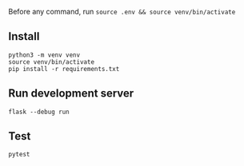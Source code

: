 Before any command, run `source .env && source venv/bin/activate`

## Install

```
python3 -m venv venv
source venv/bin/activate
pip install -r requirements.txt
```

## Run development server

```
flask --debug run
```

## Test
```
pytest
```
